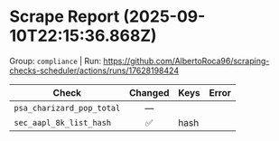 # Scrape Report (2025-09-10T22:15:36.868Z)

Group: `compliance`  |  Run: https://github.com/AlbertoRoca96/scraping-checks-scheduler/actions/runs/17628198424

| Check | Changed | Keys | Error |
|---|:---:|:--|:--|
| `psa_charizard_pop_total` | — |  |  |
| `sec_aapl_8k_list_hash` | ✅ | hash |  |
